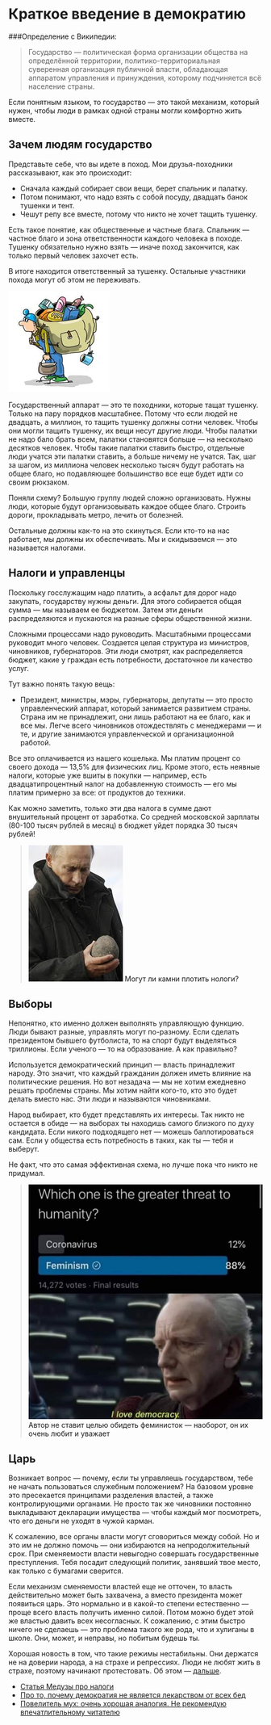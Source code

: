 # Краткое введение в демократию


###Определение с Википедии:
> Государство — политическая форма организации общества на определённой территории, политико-территориальная суверенная организация публичной власти, обладающая аппаратом управления и принуждения, которому подчиняется всё население страны.

Если понятным языком, то государство — это такой механизм, который нужен, чтобы люди в рамках одной страны могли комфортно жить вместе.

## Зачем людям государство

Представьте себе, что вы идете в поход. Мои друзья-походники рассказывают, как это происходит:

* Сначала каждый собирает свои вещи, берет спальник и палатку.
* Потом понимают, что надо взять с собой посуду, двадцать банок тушенки и тент.
* Чешут репу все вместе, потому что никто не хочет тащить тушенку.

Есть такое понятие, как общественные и частные блага. Спальник — частное благо и зона ответственности каждого человека в походе. Тушенку обязательно нужно взять — иначе поход закончится, как только первый человек захочет есть.

В итоге находится ответственный за тушенку. Остальные участники похода могут об этом не переживать.

![](/static/img/democracy-1.jpg)

Государственный аппарат — это те походники, которые тащат тушенку. Только на пару порядков масштабнее. Потому что если людей не двадцать, а миллион, то тащить тушенку должны сотни человек. Чтобы они могли тащить тушенку, их вещи несут другие люди. Чтобы палатки не надо бало брать всем, палатки становятся больше — на несколько десятков человек. Чтобы такие палатки ставить быстро, отдельные люди учатся эти палатки ставить, а больше ничему не учатся. Так, шаг за шагом, из миллиона человек несколько тысяч будут работать на общее благо, но подавляющее большинство все еще будет идти со своим рюкзаком.

Поняли схему? Большую группу людей сложно организовать. Нужны люди, которые будут организовывать каждое общее благо. Строить дороги, прокладывать метро, лечить от болезней.

Остальные должны как-то на это скинуться. Если кто-то на нас работает, мы должны их обеспечивать. Мы и скидываемся — это называется налогами.

## Налоги и управленцы

Поскольку госслужащим надо платить, а асфальт для дорог надо закупать, государству нужны деньги. Для этого собирается общая сумма — мы называем ее бюджетом. Затем эти деньги распределяются и пускаются на разные сферы общественной жизни.

Сложными процессами надо руководить. Масштабными процессами руководит много человек. Создается целая структура из министров, чиновников, губернаторов. Эти люди смотрят, как распределяется бюджет, какие у граждан есть потребности, достаточное ли качество услуг.

Тут важно понять такую вещь:

* Президент, министры, мэры, губернаторы, депутаты — это просто управленческий аппарат, который занимается развитием страны. Страна им не принадлежит, они лишь работают на ее благо, как и все мы. Легче всего чиновников отождествлять с менеджерами — и те, и другие занимаются управленческой и организационной работой.

Все это оплачивается из нашего кошелька. Мы платим процент со своего дохода — 13,5% для физических лиц. Кроме этого, есть неявные налоги, которые уже вшиты в покупки — например, есть двадцатипроцентный налог на добавленную стоимость — его мы платим примерно за все: от продуктов до техники.

Как можно заметить, только эти два налога в сумме дают внушительный процент от заработка. Со средней московской зарплаты (80-100 тысяч рублей в месяц) в бюджет уйдет порядка 30 тысяч рублей!

>![](/static/img/democracy-2.jpg) <a>Могут ли камни плотить нологи?</a>

## Выборы

Непонятно, кто именно должен выполнять управляющую функцию. Люди бывают разные, управлять могут по-разному. Если сделать президентом бывшего футболиста, то на спорт будут выделяться триллионы. Если ученого — то на образование. А как правильно?

Используется демократический принцип — власть принадлежит народу. Это значит, что каждый гражданин должен иметь влияние на политические решения. Но вот незадача — мы не хотим ежедневно решать проблемы страны. Мы хотим найти кого-то, кто это будет делать вместо нас. Эти люди и называются чиновниками.

Народ выбирает, кто будет представлять их интересы. Так никто не остается в обиде — на выборах ты находишь самого близкого по духу кандидата. Если никого подходящего нет — можешь баллотироваться сам. Если у общества есть потребность в таких, как ты — тебя и выберут.

Не факт, что это самая эффективная схема, но лучше пока что никто не придумал.

>![](/static/img/democracy-3.jpg) <a>Автор не ставит целью обидеть феминисток — наоборот, он их очень любит и уважает</a>

## Царь

Возникает вопрос — почему, если ты управляешь государством, тебе не начать пользоваться служебным положением? На базовом уровне это пресекается принципами разделения властей, а также контролирующими органами. Не просто так же чиновники постоянно выкладывают декларации имущества — чтобы каждый мог посмотреть, что его деньги не уходят в чужой карман.

К сожалению, все органы власти могут сговориться между собой. Но и это им не должно помочь — они избираются на непродолжительный срок. При сменяемости власти невыгодно совершать государственные преступления. Тебя посадит следующий политик, занявший твое место, как только с бумагами сверится.

Если механизм сменяемости властей еще не отточен, то власть действительно может быть захвачена, а вместо президента может появиться царь. Это нормально и в какой-то степени естественно — проще всего власть получить именно силой. Потом можно будет этой же властью давить всех несогласных. К сожалению, с этим быстро ничего не сделаешь — это проблема такого же рода, что и хулиганы в школе. Они, может, и неправы, но побитым будешь ты.

Хорошая новость в том, что такие режимы нестабильны. Они держатся не на доверии народа, а на страхе и репрессиях. Люди не любят жить в страхе, поэтому начинают протестовать. Об этом — [дальше](/politics).

* [Статья Медузы про налоги](https://meduza.io/feature/2016/11/25/stydnye-voprosy-pro-nalogi-v-rossii)
* [Про то, почему демократия не является лекарством от всех бед](https://ru.wikipedia.org/wiki/%D0%A2%D0%B5%D0%BE%D1%80%D0%B8%D1%8F_%D0%B4%D0%B5%D0%BC%D0%BE%D0%BA%D1%80%D0%B0%D1%82%D0%B8%D0%B8#%D0%94%D0%B8%D0%BA%D1%82%D0%B0%D1%82%D1%83%D1%80%D0%B0_%D0%B1%D0%BE%D0%BB%D1%8C%D1%88%D0%B8%D0%BD%D1%81%D1%82%D0%B2%D0%B0)
* [Повелитель мух: очень хорошая аналогия. Не рекомендую впечатлительному читателю](https://ru.wikipedia.org/wiki/%D0%9F%D0%BE%D0%B2%D0%B5%D0%BB%D0%B8%D1%82%D0%B5%D0%BB%D1%8C_%D0%BC%D1%83%D1%85)